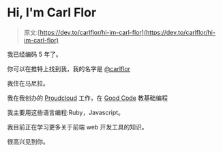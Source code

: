 # Hi, I'm Carl Flor

> 原文:[https://dev.to/carlflor/hi-im-carl-flor](https://dev.to/carlflor/hi-im-carl-flor)

我已经编码 5 年了。

你可以在推特上找到我，我的名字是 [@carlflor](https://twitter.com/carlflor)

我住在马尼拉。

我在我创办的 [Proudcloud](http://www.proudcloud.net/)
工作，在 [Good Code](http://goodcode.xyz/) 教基础编程

我主要用这些语言编程:Ruby，Javascript。

我目前正在学习更多关于前端 web 开发工具的知识。

很高兴见到你。